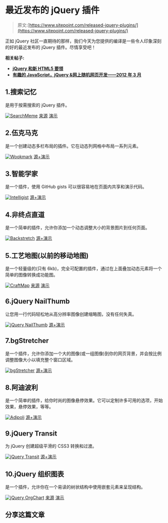 # 最近发布的 jQuery 插件

> 原文:[https://www.sitepoint.com/released-jquery-plugins/](https://www.sitepoint.com/released-jquery-plugins/)

正如 jQuery 社区一直期待的那样，我们今天为您提供的编译是一些令人印象深刻的好的最近发布的 jQuery 插件。尽情享受吧！

**相关帖子:**

*   [**jQuery 和新 HTML5 要领**](http://www.jquery4u.com/html/jquery-html5-essentials/)
*   [**有趣的 JavaScript，jQuery &网上随机网页开发——2012 年 3 月**](http://www.jquery4u.com/random/interesting-javascript-jquery-random-web-dev-net-march-2012/)

## 1.搜索记忆

是用于按需搜索的 jQuery 插件。

 [![SearchMeme](../Images/6d581acc97ce340e3c1d3704834ef3be.png)](http://www.egrappler.com/jquery-plugin-for-on-demand-search-box-seacrhmeme/) 
[来源](http://www.egrappler.com/jquery-plugin-for-on-demand-search-box-seacrhmeme/)
[演示](http://www.egrappler.com/searchMeme/index.htm)

## 2.伍克马克

是一个创建动态多栏布局的插件。它在动态列网格中布局一系列元素。

 [![Wookmark](../Images/fe2692ce5b1cfc457d23489e26eb4e4a.png)](http://www.wookmark.com/jquery-plugin) 
[源+演示](http://www.wookmark.com/jquery-plugin)

## 3.智能学家

是一个插件，使用 GitHub gists 可以很容易地在页面内共享和演示代码。

 [![Intelligist](../Images/d9d33581218f3bf605d7609fe3ac3f96.png)](http://srobbin.com/jquery-plugins/intelligist/) 
[源+演示](http://srobbin.com/jquery-plugins/intelligist/)

## 4.非终点直道

是一个简单的插件，允许你添加一个动态调整大小的背景图片到任何页面。

 [![Backstretch](../Images/5735a0771300e215e743fb8b742a9f02.png)](http://srobbin.com/jquery-plugins/backstretch/) 
[源+演示](http://srobbin.com/jquery-plugins/backstretch/)

## 5.工艺地图(以前的移动地图)

是一个轻量级的(只有 6kb)，完全可配置的插件，通过在上面叠加动态元素将一个简单的图像转换成功能图。

 [![CraftMap](../Images/9b5d0fc6ec4014382ca0e94a7c6916a8.png)](http://www.jscraft.net/plugins/craftmap.html) 
[来源](http://www.jscraft.net/plugins/craftmap.html)
[演示](http://www.jscraft.net/demo/plugins/craftmap/)

## 6.jQuery NailThumb

让您用一行代码轻松地从高分辨率图像创建缩略图，没有任何失真。

 [![jQuery NailThumb](../Images/5c7a2bd11f0e675bbf5a273132ea964c.png)](http://www.garralab.com/nailthumb.php) 
[源+演示](http://www.garralab.com/nailthumb.php)

## 7.bgStretcher

是一个插件，允许你添加一个大的图像(或一组图像)到你的网页背景，并会按比例调整图像大小以填充整个窗口区域。

 [![bgStretcher](../Images/2f0af859572b4f0dc8683adc8589c6d4.png)](https://web.archive.org/web/20120305175807/www.ajaxblender.com/bgstretcher-2-jquery-stretch-background-plugin-updated.html) 
[源+演示](https://web.archive.org/web/20120305175807/www.ajaxblender.com/bgstretcher-2-jquery-stretch-background-plugin-updated.html)

## 8.阿迪波利

是一个简单的插件，给你时尚的图像悬停效果。它可以定制许多可用的选项，开始效果，悬停效果，等等。

 [![Adipoli](../Images/210c6463c81ab85b59265806405d0807.png)](http://jobyj.in/adipoli/) 
[源+演示](http://jobyj.in/adipoli/)

## 9.jQuery Transit

为 jQuery 创建超级平滑的 CSS3 转换和过渡。

 [![jQuery Transit](../Images/b88109f103652d6a067699ba4a72f431.png)](http://ricostacruz.com/jquery.transit/) 
[源+演示](http://ricostacruz.com/jquery.transit/)

## 10.jQuery 组织图表

是一个插件，允许你在一个易读的树状结构中使用嵌套元素来呈现结构。

 [![jQuery OrgChart](../Images/1d0e5a310690e9f33f4bf212da5691b8.png)](http://th3silverlining.com/2011/12/01/jquery-org-chart-a-plugin-for-visualising-data-in-a-tree-like-structure/) 
[来源](http://th3silverlining.com/2011/12/01/jquery-org-chart-a-plugin-for-visualising-data-in-a-tree-like-structure/)
[演示](https://dl.dropbox.com/u/4151695/html/jOrgChart/example/example.html)

## 分享这篇文章